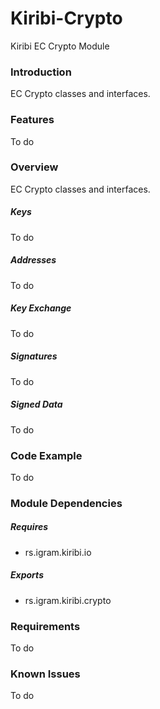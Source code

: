 # Kiribi-Crypto
Kiribi EC Crypto Module

### Introduction
EC Crypto classes and interfaces.

### Features
To do

### Overview
EC Crypto classes and interfaces.

##### Keys
To do

##### Addresses
To do

##### Key Exchange
To do

##### Signatures
To do

##### Signed Data
To do

### Code Example
To do

### Module Dependencies
##### Requires
* rs.igram.kiribi.io

##### Exports
* rs.igram.kiribi.crypto

### Requirements
To do

### Known Issues
To do

